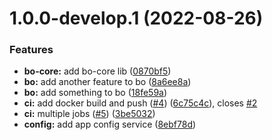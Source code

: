 # 1.0.0-develop.1 (2022-08-26)


### Features

* **bo-core:** add bo-core lib ([0870bf5](https://github.com/igor-enso/nx-workspace/commit/0870bf5c71233b30205eacd90f6d4908dd51f5e8))
* **bo:** add another feature to bo ([8a6ee8a](https://github.com/igor-enso/nx-workspace/commit/8a6ee8a5dad4a517994f15c1196efa302078e00f))
* **bo:** add something to bo ([18fe59a](https://github.com/igor-enso/nx-workspace/commit/18fe59a8c69d38f35ed2c44f8db43cee63637d05))
* **ci:** add docker build and push ([#4](https://github.com/igor-enso/nx-workspace/issues/4)) ([6c75c4c](https://github.com/igor-enso/nx-workspace/commit/6c75c4cd2564938c86462dda6e196e39544481e9)), closes [#2](https://github.com/igor-enso/nx-workspace/issues/2)
* **ci:** multiple jobs ([#5](https://github.com/igor-enso/nx-workspace/issues/5)) ([3be5032](https://github.com/igor-enso/nx-workspace/commit/3be503291c76dc3f3239172f9df40882a8d6e809))
* **config:** add app config service ([8ebf78d](https://github.com/igor-enso/nx-workspace/commit/8ebf78d4482ea8ed4e41ec510518a6557d97898c))
